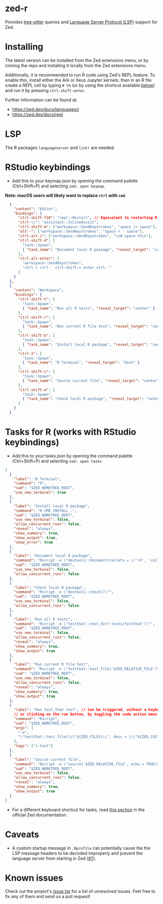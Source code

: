 # zed-r

Provides [tree-sitter](https://tree-sitter.github.io/tree-sitter/) queries and [Language Server Protocol (LSP)](https://github.com/REditorSupport/languageserver?tab=readme-ov-file) support for Zed.

# Installing

The latest version can be installed from the Zed extensions menu, or by cloning the repo and installing it locally from the Zed extensions menu.

Additionally, it is recommended to run R code using Zed's REPL feature. To enable this, install either the Ark or Xeus Jupyter kernels; then in an R file create a REPL cell by typing `# %%` (or by using the shortcut available [below](https://github.com/ocsmit/zed-r/#rstudio-keybindings)) and run it by pressing `ctrl-shift-enter`.

Further information can be found at:
  - https://zed.dev/docs/languages/r
  - https://zed.dev/docs/repl

# LSP

The R packages `languageserver` and `lintr` are needed.

# RStudio keybindings

  - Add this to your keymap.json by opening the command palette (Ctrl+Shift+P) and selecting `zed: open keymap`.

  **Note: macOS users will likely want to replace `ctrl` with `cmd`.**

```json
  {
    "context": "Editor",
    "bindings": {
      "ctrl-shift-f10": "repl::Restart", // Equivalent to restarting R in RStudio
      "ctrl-\\": "assistant::InlineAssist",
      "ctrl-shift-m": ["workspace::SendKeystrokes", "space |> space"],
      "alt--": ["workspace::SendKeystrokes", "space < - space"],
      "ctrl-alt-i": ["workspace::SendKeystrokes", "\n# space %%\n"],
      "ctrl-shift-d": [
        "task::Spawn",
        { "task_name": "Document local R package", "reveal_target": "center" }
      ],
      "ctrl-alt-enter": [
        "workspace::SendKeystrokes",
        "ctrl-c ctrl-` ctrl-shift-v enter ctrl-`"
      ]
    }
  },
  {
    "context": "Workspace",
    "bindings": {
      "ctrl-shift-t": [
        "task::Spawn",
        { "task_name": "Run all R tests", "reveal_target": "center" }
      ],
      "ctrl-shift-r": [
        "task::Spawn",
        { "task_name": "Run current R file test", "reveal_target": "center" }
      ],
      "ctrl-shift-b": [
        "task::Spawn",
        { "task_name": "Install local R package", "reveal_target": "center" }
      ],
      "ctrl-2": [
        "task::Spawn",
        { "task_name": "R Terminal", "reveal_target": "dock" }
      ],
      "ctrl-shift-s": [
        "task::Spawn",
        { "task_name": "Source current file", "reveal_target": "center"}
      ],
      "ctrl-shift-e": [
        "task::Spawn",
        { "task_name": "Check local R package", "reveal_target": "center"}
      ]
    }
  }
```

# Tasks for R (works with RStudio keybindings)

  - Add this to your tasks.json by opening the command palette (Ctrl+Shift+P) and selecting `zed: open tasks`

```json
[
  {
    "label": "R Terminal",
    "command": "R",
    "cwd": "$ZED_WORKTREE_ROOT",
    "use_new_terminal": true
  },
  {
    "label": "Install local R package",
    "command": "R CMD INSTALL .",
    "cwd": "$ZED_WORKTREE_ROOT",
    "use_new_terminal": false,
    "allow_concurrent_runs": false,
    "reveal": "always",
    "show_summary": true,
    "show_output": true,
    "show_error": true
  },
  {
    "label": "Document local R package",
    "command": "Rscript -e \"devtools::document(roclets = c('rd', 'collate', 'namespace'))\"",
    "cwd": "$ZED_WORKTREE_ROOT",
    "use_new_terminal": false,
    "allow_concurrent_runs": false
  },
  {
    "label": "Check local R package",
    "command": "Rscript -e \"devtools::check()\"",
    "cwd": "$ZED_WORKTREE_ROOT",
    "use_new_terminal": false,
    "allow_concurrent_runs": false
  },
  {
    "label": "Run all R tests",
    "command": "Rscript -e \"testthat::test_dir('tests/testthat')\"",
    "cwd": "$ZED_WORKTREE_ROOT",
    "use_new_terminal": false,
    "allow_concurrent_runs": false,
    "reveal": "always",
    "show_summary": true,
    "show_output": true
  },
  {
    "label": "Run current R file test",
    "command": "Rscript -e \"testthat::test_file('$ZED_RELATIVE_FILE')\"",
    "cwd": "$ZED_WORKTREE_ROOT",
    "use_new_terminal": false,
    "allow_concurrent_runs": false,
    "reveal": "always",
    "show_summary": true,
    "show_output": true
  },
  {
    "label": "Run test_that test", // Can be triggered, without a keyboard shortcut
    // or clicking on the run button, by toggling the code action menu (Ctrl+.)
    "command": "Rscript",
    "cwd": "$ZED_WORKTREE_ROOT",
    "args": [
      "-e",
      "\"testthat::test_file(\\\"${ZED_FILE}\\\", desc = \\\"${ZED_CUSTOM_desc}\\\")\""
    ],
    "tags": ["r-test"]
  },
  {
    "label": "Source current file",
    "command": "Rscript -e \"source('$ZED_RELATIVE_FILE', echo = TRUE)\"",
    "cwd": "$ZED_WORKTREE_ROOT",
    "use_new_terminal": false,
    "allow_concurrent_runs": false,
    "reveal": "always",
    "show_summary": true,
    "show_output": true
  }
]
```

  - For a different keyboard shortcut for tasks, read [this section](https://zed.dev/docs/tasks#custom-keybindings-for-tasks) in the official Zed documentation.

# Caveats
  - A custom startup message in `.Rprofile` can potentially cause the the LSP message headers to be decoded improperly and prevent the language server from starting in Zed ([#7](https://github.com/ocsmit/zed-r/issues/7)).


# Known issues

Check out the project's [issue list](https://github.com/ocsmit/zed-r/issues) for a list of unresolved issues. Feel free to fix any of them and send us a pull request!
